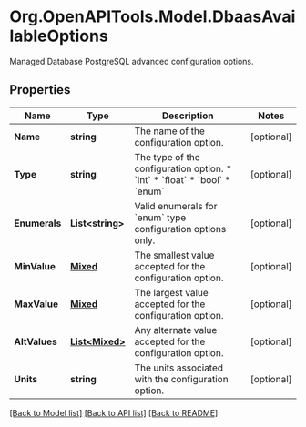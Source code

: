 # Org.OpenAPITools.Model.DbaasAvailableOptions
Managed Database PostgreSQL advanced configuration options.

## Properties

Name | Type | Description | Notes
------------ | ------------- | ------------- | -------------
**Name** | **string** | The name of the configuration option. | [optional] 
**Type** | **string** | The type of the configuration option. * &#x60;int&#x60; * &#x60;float&#x60; * &#x60;bool&#x60; * &#x60;enum&#x60; | [optional] 
**Enumerals** | **List&lt;string&gt;** | Valid enumerals for &#x60;enum&#x60; type configuration options only. | [optional] 
**MinValue** | [**Mixed**](Mixed.md) | The smallest value accepted for the configuration option. | [optional] 
**MaxValue** | [**Mixed**](Mixed.md) | The largest value accepted for the configuration option. | [optional] 
**AltValues** | [**List&lt;Mixed&gt;**](Mixed.md) | Any alternate value accepted for the configuration option. | [optional] 
**Units** | **string** | The units associated with the configuration option. | [optional] 

[[Back to Model list]](../README.md#documentation-for-models) [[Back to API list]](../README.md#documentation-for-api-endpoints) [[Back to README]](../README.md)

